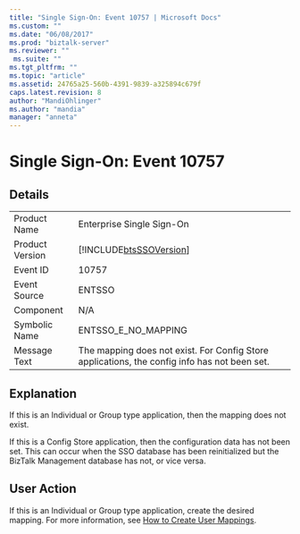 ```yaml
---
title: "Single Sign-On: Event 10757 | Microsoft Docs"
ms.custom: ""
ms.date: "06/08/2017"
ms.prod: "biztalk-server"
ms.reviewer: ""
 ms.suite: ""
ms.tgt_pltfrm: ""
ms.topic: "article"
ms.assetid: 24765a25-560b-4391-9839-a325894c679f
caps.latest.revision: 8
author: "MandiOhlinger"
ms.author: "mandia"
manager: "anneta"
---
```

# Single Sign-On: Event 10757
## Details  
  
|||  
|-|-|  
|Product Name|Enterprise Single Sign-On|  
|Product Version|[!INCLUDE[btsSSOVersion](../includes/btsssoversion-md.md)]|  
|Event ID|10757|  
|Event Source|ENTSSO|  
|Component|N/A|  
|Symbolic Name|ENTSSO_E_NO_MAPPING|  
|Message Text|The mapping does not exist. For Config Store applications, the config info has not been set.|  
  
## Explanation  
 If this is an Individual or Group type application, then the mapping does not exist.  
  
 If this is a Config Store application, then the configuration data has not been set. This can occur when the SSO database has been reinitialized but the BizTalk Management database has not, or vice versa.  
  
## User Action  
 If this is an Individual or Group type application, create the desired mapping. For more information, see [How to Create User Mappings](../core/how-to-create-user-mappings.md).
